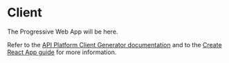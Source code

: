 # Client

The Progressive Web App will be here.

Refer to the [API Platform Client Generator documentation](https://api-platform.com/docs/client-generator) and to the [Create
React App guide](https://github.com/facebookincubator/create-react-app/blob/master/packages/react-scripts/template/README.md)
for more information.

